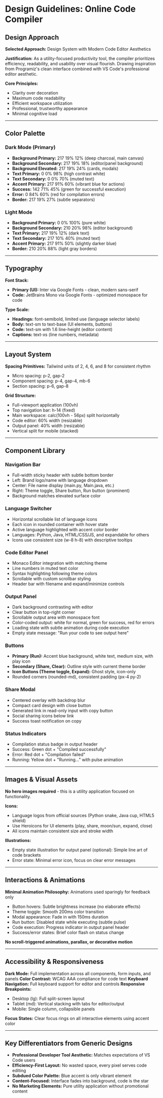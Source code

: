 # Design Guidelines: Online Code Compiler

## Design Approach

**Selected Approach:** Design System with Modern Code Editor Aesthetics

**Justification:** As a utility-focused productivity tool, the compiler prioritizes efficiency, readability, and usability over visual flourish. Drawing inspiration from Programiz's clean interface combined with VS Code's professional editor aesthetic.

**Core Principles:**
- Clarity over decoration
- Maximum code readability
- Efficient workspace utilization
- Professional, trustworthy appearance
- Minimal cognitive load

---

## Color Palette

### Dark Mode (Primary)
- **Background Primary:** 217 19% 12% (deep charcoal, main canvas)
- **Background Secondary:** 217 19% 18% (editor/panel background)
- **Background Elevated:** 217 19% 24% (cards, modals)
- **Text Primary:** 0 0% 98% (high contrast white)
- **Text Secondary:** 0 0% 70% (muted text)
- **Accent Primary:** 217 91% 60% (vibrant blue for actions)
- **Success:** 142 71% 45% (green for successful execution)
- **Error:** 0 84% 60% (red for compilation errors)
- **Border:** 217 19% 27% (subtle separators)

### Light Mode
- **Background Primary:** 0 0% 100% (pure white)
- **Background Secondary:** 210 20% 98% (editor background)
- **Text Primary:** 217 19% 12% (dark text)
- **Text Secondary:** 217 10% 40% (muted text)
- **Accent Primary:** 217 91% 50% (slightly darker blue)
- **Border:** 210 20% 88% (light gray borders)

---

## Typography

**Font Stack:**
- **Primary (UI):** Inter via Google Fonts - clean, modern sans-serif
- **Code:** JetBrains Mono via Google Fonts - optimized monospace for code

**Type Scale:**
- **Headings:** font-semibold, limited use (language selector labels)
- **Body:** text-sm to text-base (UI elements, buttons)
- **Code:** text-sm with 1.6 line-height (editor content)
- **Captions:** text-xs (line numbers, metadata)

---

## Layout System

**Spacing Primitives:** Tailwind units of 2, 4, 6, and 8 for consistent rhythm
- Micro spacing: p-2, gap-2
- Component spacing: p-4, gap-4, mb-6
- Section spacing: p-6, gap-8

**Grid Structure:**
- Full-viewport application (100vh)
- Top navigation bar: h-14 (fixed)
- Main workspace: calc(100vh - 56px) split horizontally
- Code editor: 60% width (resizable)
- Output panel: 40% width (resizable)
- Vertical split for mobile (stacked)

---

## Component Library

### Navigation Bar
- Full-width sticky header with subtle bottom border
- Left: Brand logo/name with language dropdown
- Center: File name display (main.py, Main.java, etc.)
- Right: Theme toggle, Share button, Run button (prominent)
- Background matches elevated surface color

### Language Switcher
- Horizontal scrollable list of language icons
- Each icon in rounded container with hover state
- Active language highlighted with accent color border
- Languages: Python, Java, HTML/CSS/JS, and expandable for others
- Icons use consistent size (w-8 h-8) with descriptive tooltips

### Code Editor Panel
- Monaco Editor integration with matching theme
- Line numbers in muted text color
- Syntax highlighting following theme colors
- Scrollable with custom scrollbar styling
- Header bar with filename and expand/minimize controls

### Output Panel
- Dark background contrasting with editor
- Clear button in top-right corner
- Scrollable output area with monospace font
- Color-coded output: white for normal, green for success, red for errors
- Loading state with subtle animation during code execution
- Empty state message: "Run your code to see output here"

### Buttons
- **Primary (Run):** Accent blue background, white text, medium size, with play icon
- **Secondary (Share, Clear):** Outline style with current theme border
- **Icon Buttons (Theme toggle, Expand):** Ghost style, icon-only
- Rounded corners (rounded-md), consistent padding (px-4 py-2)

### Share Modal
- Centered overlay with backdrop blur
- Compact card design with close button
- Generated link in read-only input with copy button
- Social sharing icons below link
- Success toast notification on copy

### Status Indicators
- Compilation status badge in output header
- Success: Green dot + "Compiled successfully"
- Error: Red dot + "Compilation failed"
- Running: Yellow dot + "Running..." with pulse animation

---

## Images & Visual Assets

**No hero images required** - this is a utility application focused on functionality.

**Icons:**
- Language logos from official sources (Python snake, Java cup, HTML5 shield)
- Use Heroicons for UI elements (play, share, moon/sun, expand, close)
- All icons maintain consistent size and stroke width

**Illustrations:**
- Empty state illustration for output panel (optional): Simple line art of code brackets
- Error state: Minimal error icon, focus on clear error messages

---

## Interactions & Animations

**Minimal Animation Philosophy:** Animations used sparingly for feedback only

- Button hovers: Subtle brightness increase (no elaborate effects)
- Theme toggle: Smooth 200ms color transition
- Modal appearance: Fade in with 150ms duration
- Run button: Disabled state while executing (subtle pulse)
- Code execution: Progress indicator in output panel header
- Success/error states: Brief color flash on status change

**No scroll-triggered animations, parallax, or decorative motion**

---

## Accessibility & Responsiveness

**Dark Mode:** Full implementation across all components, form inputs, and panels
**Color Contrast:** WCAG AAA compliance for code text
**Keyboard Navigation:** Full keyboard support for editor and controls
**Responsive Breakpoints:**
- Desktop (lg): Full split-screen layout
- Tablet (md): Vertical stacking with tabs for editor/output
- Mobile: Single column, collapsible panels

**Focus States:** Clear focus rings on all interactive elements using accent color

---

## Key Differentiators from Generic Designs

- **Professional Developer Tool Aesthetic:** Matches expectations of VS Code users
- **Efficiency-First Layout:** No wasted space, every pixel serves code editing
- **Subdued Color Palette:** Blue accent is only vibrant element
- **Content-Focused:** Interface fades into background, code is the star
- **No Marketing Elements:** Pure utility application without promotional content